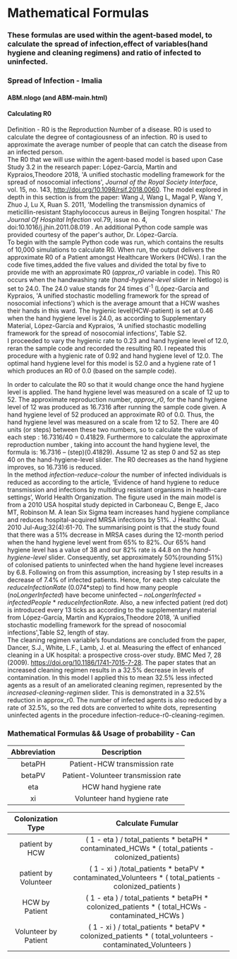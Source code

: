# Mathematical Formulas
### These formulas are used within the agent-based model, to calculate the spread of infection,effect of variables(hand hygiene and cleaning regimens) and ratio of infected to uninfected. 

### Spread of Infection - Imalia

#### ABM.nlogo (and ABM-main.html)
#### Calculating R0

Definition - R0 is the Reproduction Number of a disease. R0 is used to calculate the degree of contagiousness of an infection. R0 is used to approximate the average number of people that can catch the disease from an infected person. <br>
The R0 that we will use within the agent-based model is based upon Case Study 3.2 in the research paper: López-García, Martín  and Kypraios,Theodore 2018, 'A unified stochastic modelling framework for the spread of nosocomial infections', *Journal of the Royal Society Interface*, vol. 15, no. 143, http://doi.org/10.1098/rsif.2018.0060. The model explored in depth in this section is from the paper: Wang J, Wang L, Magal P, Wang Y, Zhuo J, Lu X, Ruan S. 2011, 'Modelling the transmission dynamics of meticillin-resistant Staphylococcus aureus in Beijing Tongren hospital.' *The Journal Of Hospital Infection* vol.79, issue no. 4, doi:10.1016/j.jhin.2011.08.019 . An additional Python code sample was provided courtesy of the paper's author, Dr. López-García.<br>
To begin with the sample Python code was run, which contains the results of 10,000 simulations to calculate R0. When run, the output delivers the approximate R0 of a Patient amongst Healthcare Workers (HCWs). I ran the code five times,added the five values and divided the total by five to provide me with an approximate R0 (*approx_r0* variable in code). This R0 occurs when the handwashing rate (*hand-hygiene-level* slider in Netlogo) is set to 24.0. The 24.0 value stands for 24 times d<sup>-1</sup> (López-García and Kypraios, 'A unified stochastic modelling framework for the spread of nosocomial infections') which is the average amount that a HCW washes their hands in this ward. The hygienic level(HCW-patient) is set at 0.46 when the hand hygiene level is 24.0, as according to Supplementary Material, López-García and Kypraios, 'A unified stochastic modelling framework for the spread of nosocomial infections', Table S2. <br>
I proceeded to vary the hygienic rate to 0.23 and hand hygiene level of 12.0, reran the sample code and recorded the resulting R0. I repeated this procedure with a hygienic rate of 0.92 and hand hygiene level of 12.0. The optimal hand hygiene level for this model is 52.0 and a hygiene rate of 1 which produces an R0 of 0.0 (based on the sample code). <br>

In order to calculate the R0 so that it would change once the hand hygiene level is applied. The hand hygiene level was measured on a scale of 12 up to 52. The approximate reproduction number, *approx_r0*, for the hand hygiene level of 12 was produced as 16.7316 after running the sample code given. A hand hygiene level of 52 produced an approximate R0 of 0.0. Thus, the hand hygiene level was measured on a scale from 12 to 52. There are 40 units (or steps) between these two numbers, so to calculate the value of each step : 16.7316/40 = 0.41829. Furthermore to calculate the approximate reproduction number , taking into account the hand hygiene level, the formula is: 16.7316 – (step)(0.41829). Assume 12 as step 0 and 52 as step 40 on the hand-hygiene-level slider. The R0 decreases as the hand hygiene improves, so 16.7316 is reduced.<br>
In the method *infection-reduce-colour* the number of infected individuals is reduced as according to the article, ‘Evidence of hand hygiene to reduce transmission and infections by multidrug resistant organisms in health-care settings’, World Health Organization. The figure used in the main model is from a 2010 USA hospital study depicted in Carboneau C, Benge E, Jaco MT, Robinson M. A lean Six Sigma team increases hand hygiene compliance and reduces hospital-acquired MRSA infections by 51%. J Healthc Qual. 2010 Jul-Aug;32(4):61-70. The summarising point is that the study found that there was a 51% decrease in MRSA cases during the 12-month period when the hand hygiene level went from 65% to 82%. Our 65% hand hygiene level has a value of 38 and our 82% rate is 44.8 on the *hand-hygiene-level* slider. Consequently, set approximately 50%(rounding 51%) of colonised patients to uninfected when the hand hygiene level increases by 6.8. Following on from this assumption, increasing by 1 step results in a decrease of 7.4% of infected patients. Hence, for each step calculate the *reduceInfectionRate* (0.074\*step) to find how many people (*noLongerInfected*) have become uninfected – *noLongerInfected* = *infectedPeople* \* *reduceInfectionRate*. Also, a new infected patient (red dot) is introduced every 13 ticks as according to the supplementaryl material from López-García, Martín and Kypraios,Theodore 2018, 'A unified stochastic modelling framework for the spread of nosocomial infections',Table S2, length of stay. <br>
The cleaning regimen variable’s foundations are concluded from the paper, Dancer, S.J., White, L.F., Lamb, J. et al. Measuring the effect of enhanced cleaning in a UK hospital: a prospective cross-over study. BMC Med 7, 28 (2009). https://doi.org/10.1186/1741-7015-7-28. The paper states that an increased cleaning regimen results in a 32.5% decrease in levels of 
contamination. In this model I applied this to mean 32.5% less infected agents as a result of an ameliorated cleaning regimen, represented by the *increased-cleaning-regimen* slider. This is demonstrated in a 32.5% reduction in approx_r0. The number of infected agents is also reduced by a rate of 32.5%, so the red dots are converted to white dots, representing uninfected agents in the procedure infection-reduce-r0-cleaning-regimen.<br>





### Mathematical Formulas &&  Usage of probability - Can
| Abbreviation | Description |
| :---: | :---: | 
| betaPH | Patient-HCW transmission rate |
| betaPV | Patient-Volunteer transmission rate |
| eta | HCW hand hygiene rate |
| xi | Volunteer hand hygiene rate |

| Colonization Type | Calculate Fumular |
| :---: | :---: | 
| patient by HCW | ( 1 - eta ) / total_patients * betaPH * contaminated_HCWs * ( total_patients - colonized_patients) |
| patient by Volunteer | ( 1 - xi ) /total_patients * betaPV * contaminated_Volunteers * ( total_patients - colonized_patients ) |
| HCW by Patient | ( 1 - eta ) / total_patients * betaPH * colonized_patients * ( total_HCWs - contaminated_HCWs ) |
| Volunteer by Patient | ( 1 - xi ) / total_patients * betaPV * colonized_patients * ( total_volunteers - contaminated_Volunteers ) |
